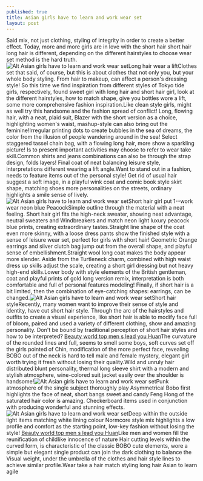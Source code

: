```yaml
---
published: true
title: Asian girls have to learn and work wear set
layout: post
---
```

Said mix, not just clothing, styling of integrity in order to create a better effect. Today, more and more girls are in love with the short hair short hair long hair is different, depending on the different hairstyles to choose wear set method is the hard truth.![Alt Asian girls have to learn and work wear set](https://c2.staticflickr.com/8/7412/27728059261_bdcb26889e_z.jpg)Long hair wear a liftClothes set that said, of course, but this is about clothes that not only you, but your whole body styling. From hair to makeup, can affect a person\'s dressing style! So this time we find inspiration from different styles of Tokyo tide girls, respectively, found sweet girl with long hair and short hair girl, look at the different hairstyles, how to match shape, give you bottles wore a lift, some more comprehensive fashion inspiration.Like clean style girls, might as well try this handsome and the fashion spread of conflict! Long, flowing hair, with a neat, plaid suit, Blazer with the short version as a choice, highlighting women\'s waist, mashup-style can also bring out the feminine!Irregular printing dots to create bubbles in the sea of dreams, the color from the illusion of people wandering around in the sea! Select staggered tassel chain bag, with a flowing long hair, more show a sparkling picture! Is to present important activities may choose to refer to wear take skill.Common shirts and jeans combinations can also be through the strap design, folds layers! Final coat of neat balancing leisure style, interpretations different wearing a lift angle.Want to stand out in a fashion, needs to feature items out of the personal style! Get rid of usual hair suggest a soft image, in a playful wink coat and comic book style skirt shape, matching shoes more personalities on the streets, ordinary highlights a smile sense of lively.![Alt Asian girls have to learn and work wear set](https://c2.staticflickr.com/8/7449/27525022900_a791432bcd_z.jpg)Short hair girl put 1--work wear neon blue PeacockSimple outline through the material with a neat feeling. Short hair girl fits the high-neck sweater, showing neat advantage, neutral sweaters and Windbreakers and match neon light luxury peacock blue prints, creating extraordinary tastes.Straight line shape of the coat even more skinny, with a loose dress pants show the finished style with a sense of leisure wear set, perfect for girls with short hair! Geometric Orange earrings and silver clutch bag jump out from the overall shape, and playful sense of embellishment.Straight wool long coat makes the body appear more slender. Aside from the Turtleneck charm, combined with high waist dress up skills adjust the scale, creating a short girl dressing but not heavy high-end skills.Lower body with style elements of the British gentleman, coat and playful prints of gold long version remix, interpretation is both comfortable and full of personal features modeling! Finally, if short hair is a bit limited, then the combination of eye-catching shapes: earrings, can be changed.![Alt Asian girls have to learn and work wear set](https://c2.staticflickr.com/8/7687/27192193733_73df7b0a98_z.jpg)Short hair styleRecently, many women want to improve their sense of style and identity, have cut short hair style. Through the arc of the hairstyles and outfits to create a visual experience, like short hair is able to modify face full of bloom, paired and used a variety of different clothing, show and amazing personality. Don\'t be bound by traditional perception of short hair styles and how to be interpreted? [Beauty world top men s lead you Huan](https://waterproofiphonecase.wordpress.com/2016/03/24/beauty-world-top-men-s-lead-you-huan/)The curvature of the rounded lines and full, seems to smell some boys, soft curves set off the girls pointed of Chin, modification of the more perfect face, revealing BOBO out of the neck is hard to tell male and female mystery, elegant girl worth trying it fresh without losing their quality.Wild and unruly hair distributed blunt personality, thermal long sleeve shirt with a modern and stylish atmosphere, wine-colored suit jacket easily over the shoulder is handsome!![Alt Asian girls have to learn and work wear set](https://c2.staticflickr.com/8/7429/27525032850_fd7ff7bda3_z.jpg)Punk atmosphere of the single subject thoroughly play Asymmetrical Bobo first highlights the face of neat, short bangs sweet and candy Feng Hong of the saturated hair color is amazing. Checkerboard items used in conjunction with producing wonderful and stunning effects.![Alt Asian girls have to learn and work wear set](https://c2.staticflickr.com/8/7442/27191484104_60d60c00da_z.jpg)Deep within the outside light items matching white lining colour Normcore style mix highlights a low profile and comfort as the starting point, low-key fashion without losing the style! [Beauty world top men s lead you Huan](https://waterproofiphonecase.wordpress.com/2016/03/24/beauty-world-top-men-s-lead-you-huan/)Like men and women fill the reunification of childlike innocence of nature Hair cutting levels within the curved form, is characteristic of the classic BOBO cute elements, wore a simple but elegant single product can join the dark clothing to balance the Visual weight, under the umbrella of the clothes and hair style lines to achieve similar profile.Wear take a hair match styling long hair Asian to learn agile